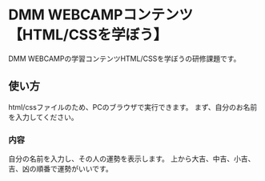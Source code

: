 # DMM WEBCAMPコンテンツ【HTML/CSSを学ぼう】
DMM WEBCAMPの学習コンテンツHTML/CSSを学ぼうの研修課題です。
## 使い方
html/cssファイルのため、PCのブラウザで実行できます。
まず、自分のお名前を入力してください。
### 内容
自分の名前を入力し、その人の運勢を表示します。
上から大吉、中吉、小吉、吉、凶の順番で運勢がいいです。